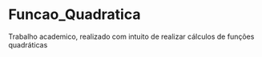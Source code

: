 # Funcao_Quadratica
Trabalho academico, realizado com intuito de realizar cálculos de funções quadráticas
